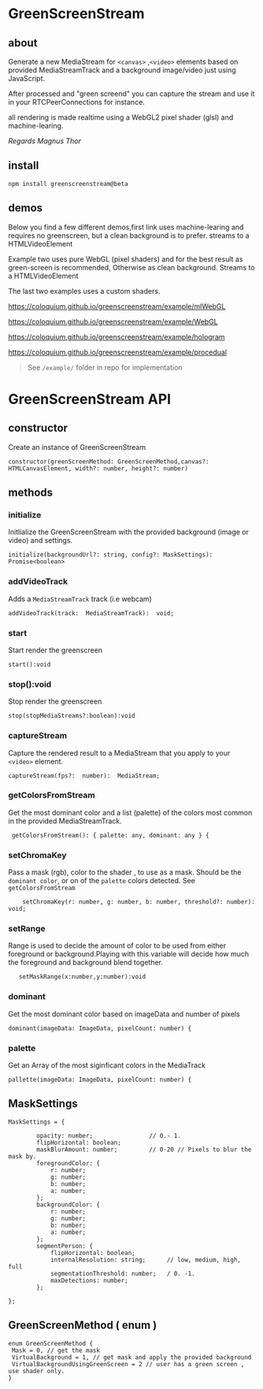 # GreenScreenStream

 ## about

Generate a new MediaStream for `<canvas>` ,`<video>`  elements based on provided MediaStreamTrack and a background image/video just using JavaScript.  

After processed and "green screend" you can capture the stream and use it in your RTCPeerConnections for instance.

all rendering is made realtime using a WebGL2 pixel shader (glsl) and  machine-learing.

*Regards Magnus Thor*
 
## install

    npm install greenscreenstream@beta  

## demos

Below you find a few different demos,first link uses machine-learing and requires no greenscreen, but a clean background is to prefer. streams to a HTMLVideoElement

Example two uses pure WebGL (pixel shaders) and for the best result as green-screen is recommended, Otherwise as clean background. Streams to a HTMLVideoElement

The last two examples uses a custom shaders.   

 [https://coloquium.github.io/greenscreenstream/example/mlWebGL ](https://coloquium.github.io/greenscreenstream/example/mlWebGL)

 [https://coloquium.github.io/greenscreenstream/example/WebGL ](https://coloquium.github.io/greenscreenstream/example/WebGL)

 [https://coloquium.github.io/greenscreenstream/example/hologram ](https://coloquium.github.io/greenscreenstream/example/hologram)

 [https://coloquium.github.io/greenscreenstream/example/procedual ](https://coloquium.github.io/greenscreenstream/example/procedual)



> See `/example/` folder in repo for implementation 


# GreenScreenStream API
## constructor

Create an instance of GreenScreenStream


    constructor(greenScreenMethod: GreenScreenMethod,canvas?: HTMLCanvasElement, width?: number, height?: number)

## methods

###  initialize

Initlialize the GreenScreenStream with the provided background (image or video) and settings.

    initialize(backgroundUrl?: string, config?: MaskSettings): Promise<boolean> 
### addVideoTrack

Adds a `MediaStreamTrack` track (i.e webcam)

    addVideoTrack(track:  MediaStreamTrack):  void;

### start

Start render the greenscreen

    start():void

### stop():void

Stop render the greenscreen

    stop(stopMediaStreams?:boolean):void

### captureStream

Capture the rendered result to a MediaStream that you apply to your `<video>` element.

    captureStream(fps?:  number):  MediaStream;    

### getColorsFromStream

Get the most dominant color and a list (palette) of the colors most common in the provided MediaStreamTrack.

     getColorsFromStream(): { palette: any, dominant: any } {

### setChromaKey

Pass a mask (rgb), color to the shader , to use as a mask.   Should be the `dominant color`, or on of the `palette` colors detected. See `getColorsFromStream` 


        setChromaKey(r: number, g: number, b: number, threshold?: number): void;

### setRange
   Range is used to decide the amount of color to be used from either foreground or background.Playing with this variable will decide how much the foreground and background blend together.  

       setMaskRange(x:number,y:number):void

###  dominant

Get the most dominant color based on imageData and number of pixels

    dominant(imageData: ImageData, pixelCount: number) {

### palette

   Get an Array of the most siginficant colors in the MediaTrack


    pallette(imageData: ImageData, pixelCount: number) {

## MaskSettings

    MaskSettings = {

            opacity: number;                // 0.- 1.
            flipHorizontal: boolean;
            maskBlurAmount: number;         // 0-20 // Pixels to blur the mask by.
            foregroundColor: {
                r: number;
                g: number;
                b: number;
                a: number;
            };
            backgroundColor: {
                r: number;
                g: number;
                b: number;
                a: number;
            };
            segmentPerson: {
                flipHorizontal: boolean;
                internalResolution: string;      // low, medium, high, full 
                segmentationThreshold: number;   / 0. -1. 
                maxDetections: number;
            };
            
    };

## GreenScreenMethod ( enum )

    enum GreenScreenMethod {
     Mask = 0, // get the mask
     VirtualBackground = 1, // get mask and apply the provided background
     VirtualBackgroundUsingGreenScreen = 2 // user has a green screen , use shader only.
    }

